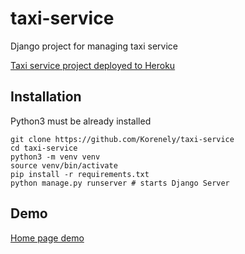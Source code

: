 # taxi-service
Django project for managing taxi service

[Taxi service project deployed to Heroku]()

## Installation
Python3 must be already installed

```shell
git clone https://github.com/Korenely/taxi-service
cd taxi-service
python3 -m venv venv
source venv/bin/activate
pip install -r requirements.txt
python manage.py runserver # starts Django Server
```

## Demo
[Home page demo](https://prnt.sc/qkDc1AQtwgXV)